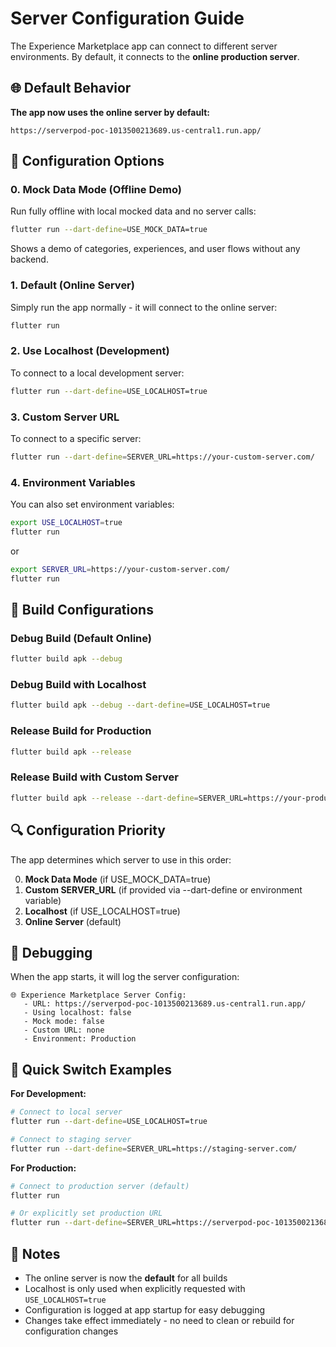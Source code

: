 # Server Configuration Guide

The Experience Marketplace app can connect to different server environments. By default, it connects to the **online production server**.

## 🌐 Default Behavior

**The app now uses the online server by default:**
```
https://serverpod-poc-1013500213689.us-central1.run.app/
```

## 🔧 Configuration Options

### 0. Mock Data Mode (Offline Demo)
Run fully offline with local mocked data and no server calls:
```bash
flutter run --dart-define=USE_MOCK_DATA=true
```
Shows a demo of categories, experiences, and user flows without any backend.

### 1. **Default (Online Server)**
Simply run the app normally - it will connect to the online server:
```bash
flutter run
```

### 2. **Use Localhost (Development)**
To connect to a local development server:
```bash
flutter run --dart-define=USE_LOCALHOST=true
```

### 3. **Custom Server URL**
To connect to a specific server:
```bash
flutter run --dart-define=SERVER_URL=https://your-custom-server.com/
```

### 4. **Environment Variables**
You can also set environment variables:
```bash
export USE_LOCALHOST=true
flutter run
```
or
```bash
export SERVER_URL=https://your-custom-server.com/
flutter run
```

## 📱 Build Configurations

### Debug Build (Default Online)
```bash
flutter build apk --debug
```

### Debug Build with Localhost
```bash
flutter build apk --debug --dart-define=USE_LOCALHOST=true
```

### Release Build for Production
```bash
flutter build apk --release
```

### Release Build with Custom Server
```bash
flutter build apk --release --dart-define=SERVER_URL=https://your-production-server.com/
```

## 🔍 Configuration Priority

The app determines which server to use in this order:

0. **Mock Data Mode** (if USE_MOCK_DATA=true)
1. **Custom SERVER_URL** (if provided via --dart-define or environment variable)
2. **Localhost** (if USE_LOCALHOST=true)  
3. **Online Server** (default)

## 🐛 Debugging

When the app starts, it will log the server configuration:
```
🌐 Experience Marketplace Server Config:
   - URL: https://serverpod-poc-1013500213689.us-central1.run.app/
   - Using localhost: false
   - Mock mode: false
   - Custom URL: none
   - Environment: Production
```

## 🔄 Quick Switch Examples

**For Development:**
```bash
# Connect to local server
flutter run --dart-define=USE_LOCALHOST=true

# Connect to staging server
flutter run --dart-define=SERVER_URL=https://staging-server.com/
```

**For Production:**
```bash
# Connect to production server (default)
flutter run

# Or explicitly set production URL
flutter run --dart-define=SERVER_URL=https://serverpod-poc-1013500213689.us-central1.run.app/
```

## 📝 Notes

- The online server is now the **default** for all builds
- Localhost is only used when explicitly requested with `USE_LOCALHOST=true`
- Configuration is logged at app startup for easy debugging
- Changes take effect immediately - no need to clean or rebuild for configuration changes
